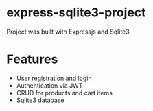 # express-sqlite3-project

Project was built with Expressjs and Sqlite3

# Features

- User registration and login
- Authentication via JWT
- CRUD for products and cart items
- Sqlite3 database
